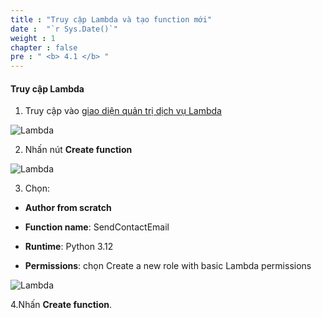 ```yaml
---
title : "Truy cập Lambda và tạo function mới"
date :  "`r Sys.Date()`" 
weight : 1 
chapter : false
pre : " <b> 4.1 </b> "
---
```


#### Truy cập Lambda

1. Truy cập vào [giao diện quản trị dịch vụ Lambda](https://console.aws.amazon.com/lambda/home)

![Lambda](/images/4.lambda/001.lambda.png)

2. Nhấn nút **Create function**
 
![Lambda](/images/4.lambda/002.lambda.png)

3. Chọn:

  + **Author from scratch**

  + **Function name**: SendContactEmail

  + **Runtime**: Python 3.12

  + **Permissions**: chọn Create a new role with basic Lambda permissions
 
![Lambda](/images/4.lambda/003.lambda.png)
 
4.Nhấn **Create function**.